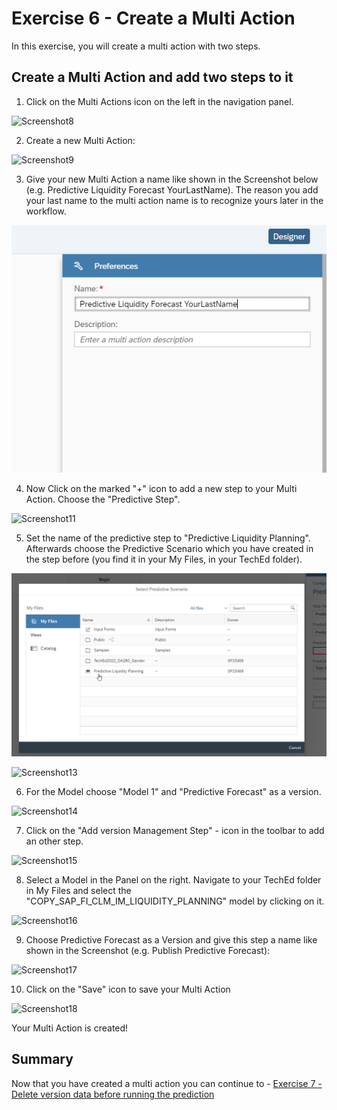 
# Exercise 6 - Create a Multi Action
In this exercise, you will create a multi action with two steps.

## Create a Multi Action and add two steps to it

1. Click on the Multi Actions icon on the left in the navigation panel.

![Screenshot8](https://github.com/SAP-samples/teched2022-DA280/blob/main/exercises/6_Create_A_Multi_Action/images/Screenshot8.PNG)

2. Create a new Multi Action:

![Screenshot9](https://github.com/SAP-samples/teched2022-DA280/blob/main/exercises/6_Create_A_Multi_Action/images/Screenshot9.PNG)

3. Give your new Multi Action a name like shown in the Screenshot below (e.g. Predictive Liquidity Forecast YourLastName). The reason you add your last name to the multi action name is to recognize yours later in the workflow. 

![Screenshot10](/exercises/6_Create_A_Multi_Action/images/6_LastName.png)

4. Now Click on the marked "+" icon to add a new step to your Multi Action. Choose the "Predictive Step".

![Screenshot11](https://github.com/SAP-samples/teched2022-DA280/blob/main/exercises/6_Create_A_Multi_Action/images/Screenshot11.PNG)

5. Set the name of the predictive step to "Predictive Liquidity Planning". Afterwards choose the Predictive Scenario which you have created in the step before (you find it in your My Files, in your TechEd folder).

![Screenshot12](/exercises/6_Create_A_Multi_Action/images/6_ModelSelection.png)

![Screenshot13](https://github.com/SAP-samples/teched2022-DA280/blob/main/exercises/6_Create_A_Multi_Action/images/Screenshot13.PNG)

6. For the Model choose "Model 1" and "Predictive Forecast" as a version.

![Screenshot14](https://github.com/SAP-samples/teched2022-DA280/blob/main/exercises/6_Create_A_Multi_Action/images/Screenshot14.PNG)

7. Click on the "Add version Management Step" - icon in the toolbar to add an other step.

![Screenshot15](https://github.com/SAP-samples/teched2022-DA280/blob/main/exercises/6_Create_A_Multi_Action/images/Screenshot15.PNG)

8. Select a Model in the Panel on the right. Navigate to your TechEd folder in My Files and select the "COPY_SAP_FI_CLM_IM_LIQUIDITY_PLANNING" model by clicking on it.

![Screenshot16](https://github.com/SAP-samples/teched2022-DA280/blob/main/exercises/6_Create_A_Multi_Action/images/Screenshot16.PNG)

9. Choose Predictive Forecast as a Version and give this step a name like shown in the Screenshot (e.g. Publish Predictive Forecast):

![Screenshot17](https://github.com/SAP-samples/teched2022-DA280/blob/main/exercises/6_Create_A_Multi_Action/images/Screenshot17.PNG)

10. Click on the "Save" icon to save your Multi Action

![Screenshot18](https://github.com/SAP-samples/teched2022-DA280/blob/main/exercises/6_Create_A_Multi_Action/images/Screenshot18.PNG)


Your Multi Action is created!




## Summary

Now that you have created a multi action you can continue to - [Exercise 7 - Delete version data before running the prediction](../7_Delete_Version_Data/README.md)
